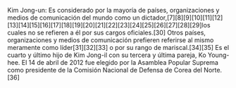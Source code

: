 Kim Jong-un: Es considerado por la mayoría de países, organizaciones y medios de comunicación del mundo como un dictador,[7]​[8]​[9]​[10]​[11]​[12]​[13]​[14]​[15]​[16]​[17]​[18]​[19]​[20]​[21]​[22]​[23]​[24]​[25]​[26]​[27]​[28]​[29]​ los cuales no se refieren a él por sus cargos oficiales.[30]​ Otros países, organizaciones y medios de comunicación prefieren referirse al mismo meramente como líder[31]​[32]​[33]​ o por su rango de mariscal.[34]​[35]​ Es el cuarto y último hijo de Kim Jong-il con su tercera y última pareja, Ko Young-hee. El 14 de abril de 2012 fue elegido por la Asamblea Popular Suprema como presidente de la Comisión Nacional de Defensa de Corea del Norte.[36]​
